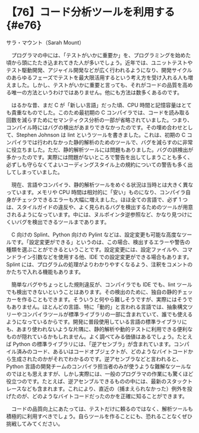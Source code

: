 # 【76】コード分析ツールを利用する{#e76}

<div class="author">サラ・マウント（Sarah Mount）</div>

　プログラマの中には、「テストがいかに重要か」を、プログラミングを始めた頃から頭にたたき込まれてきた人が多いでしょう。近年では、ユニットテストやテスト駆動開発、アジャイル開発などが広く行われるようになり、開発サイクルのあらゆるフェーズでテストを最大限活用するという考え方を受け入れる人も増えました。しかし、テストがいかに重要と言っても、それがコードの品質を高める唯一の方法というわけではありません。他にも方法は数多くあるのです。

　はるかな昔、まだ C が「新しい言語」だった頃、CPU 時間と記憶容量はとても貴重なものでした。このため最初期の C コンパイラでは、コードを読み取る回数を減らすためにセマンティクス分析の一部が省略されていました。つまり、コンパイル時にはバグの検出があまりできなかったのです。その埋め合わせとして、Stephen Johnson は lint というツールを書きました。これは、初期の C コンパイラでは行われなかった静的解析のためのツールで、バグを減らすのに非常に役立ちました。ただ、静的解析ツールには問題もありました。バグの誤検出が多かったのです。実際には問題がないところで警告を出してしまうことも多く、必ずしも守らなくてよいコーディングスタイル上の規約についての警告も多く出してしまっていました。

　現在、言語やコンパイラ、静的解析ツールをめぐる状況は当時とは大きく異なっています。メモリや CPU 時間は相対的に「安い」ものになり、コンパイラ自身がチェックできるエラーも大幅に増えました。ほほ全ての言語で、必ず 1 つは、スタイルガイドの違反や、よく見られるバグを検出するためのツールが用意されるようになっています。中には、ヌルポインタ逆参照など、かなり見つけにくいバグを検出できるツールまであります。

　C 向けの Splint、Python 向けの Pylint などは、設定変更も可能な高度なツールです。「設定変更ができる」というのは、この場合、検出するエラーや警告の種類を選ぶことができるということです。設定変更には、設定ファイルや、コマンドライン引数などを使用する他、IDE での設定変更ができる場合もあります。Splint には、プログラムの処理がよりわかりやすくなるよう、注釈をコメントのかたちで入れる機能もあります。

　簡単なバグやちょっとした規則違反が、コンパイラでも IDE でも、lint ツールでも検出できないということはあります。その検出のために、独自の静的チェッカーを作ることもできます。そういうと何やら難しそうですが、実際にはそうでもありません。ほとんどの言語、特に「動的」と言われる言語では、抽象構文ツリーやコンパイラツールが標準ライブラリの一部に含まれていて、誰でも使えるようになっているからです。開発に普段使用している言語の標準ライブラリにも、あまり使われないような片隅に、静的解析や動的テストに利用できる便利なものが隠れているかもしれません。よく調べてみる価値はあるでしょう。たとえば Python の標準ライブラリには、「逆アセンブラ」が含まれています。コンパイル済みのコード、あるいはコードオブジェクトが、どのようなバイトコードから生成されたのかがそれでわかるのです。逆アセンブラなどと言われると、Python 言語の開発チームのコンパイラ担当者のみが使うような難解なツールなのではとも思えますが、しかし実際には、一般のプログラマの作業にも驚くほど役立つのです。たとえば、逆アセンブルできるものの中には、最新のスタックトレースなども含まれます。これにより、直近の（捕まえられなかった）例外を投げたのが、どのようなバイトコードだったのかを正確に知ることができます。

　コードの品質向上にあたっては、テストだけに頼るのではなく、解析ツールも積極的に利用すべきでしょう。自らツールを作ることにも、恐れることなくぜひ挑戦してみてください。
